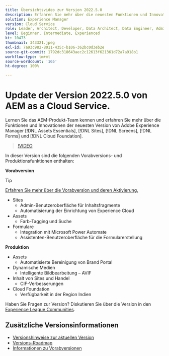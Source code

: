 ```yaml
---
title: Übersichtsvideo zur Version 2022.5.0
description: Erfahren Sie mehr über die neuesten Funktionen und Innovationen in der Version 2022.5.0 von Adobe Experience Manager  [!DNL Assets Essentials], [!DNL Sites], [!DNL Screens], [!DNL Forms]  und  [!DNL Cloud Foundation].
solution: Experience Manager
version: Cloud Service
role: Leader, Architect, Developer, Data Architect, Data Engineer, Admin, User
level: Beginner, Intermediate, Experienced
kt: 10473
thumbnail: 343321.jpeg
exl-id: 7a93c982-8011-435c-b106-362bc0d3eb2e
source-git-commit: 1792dc318643aec2c12613f621361d72a7a918b1
workflow-type: tm+mt
source-wordcount: '165'
ht-degree: 100%

---
```


# Update der Version 2022.5.0 von AEM as a Cloud Service.

Lernen Sie das AEM-Produkt-Team kennen und erfahren Sie mehr über die Funktionen und Innovationen der neuesten Version von Adobe Experience Manager [!DNL Assets Essentials], [!DNL Sites], [!DNL Screens], [!DNL Forms] und [!DNL Cloud Foundation].

>[!VIDEO](https://video.tv.adobe.com/v/343321/?quality=12&learn=on)

In dieser Version sind die folgenden Vorabversions- und Produktionsfunktionen enthalten:

**Vorabversion**

>[!TIP]
>
>[Erfahren Sie mehr über die Vorabversion und deren Aktivierung.](https://experienceleague.adobe.com/docs/experience-manager-cloud-service/content/release-notes/prerelease.html?lang=de)

* Sites
   * Admin-Benutzeroberfläche für Inhaltsfragmente
   * Automatisierung der Einrichtung von Experience Cloud
* Assets
   * Farb-Tagging und Suche
* Formulare
   * Integration mit Microsoft Power Automate
   * Assistenten-Benutzeroberfläche für die Formularerstellung

**Produktion**

* Assets
   * Automatisierte Bereinigung von Brand Portal
* Dynamische Medien
   * Intelligente Bildbearbeitung – AVIF
* Inhalt von Sites und Handel
   * CIF-Verbesserungen
* Cloud Foundation
   * Verfügbarkeit in der Region Indien

Haben Sie Fragen zur Version?  Diskutieren Sie über die Version in den [Experience League Communities](https://adobe.ly/3NDPR8Y).

## Zusätzliche Versionsinformationen

* [Versionshinweise zur aktuellen Version](https://experienceleague.adobe.com/docs/experience-manager-cloud-service/content/release-notes/home.html?lang=de)
* [Versions-Roadmap](https://experienceleague.adobe.com/docs/experience-manager-release-information/aem-release-updates/update-releases-roadmap.html?lang=de)
* [Informationen zu Vorabversionen](https://experienceleague.adobe.com/docs/experience-manager-cloud-service/content/release-notes/prerelease.html?lang=de)
